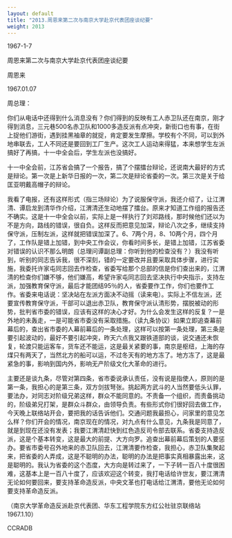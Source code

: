```yaml
---
layout: default
title: "2013.周恩来第二次与南京大学赴京代表团座谈纪要"
weight: 2013
---
```


1967-1-7

周恩来第二次与南京大学赴京代表团座谈纪要

周恩来

1967.01.07

周总理：

你们从电话中还得到什么消息没有？你们得到的反映有工人赤卫队还在南京，刚才得到消息，三元巷500名赤卫队和1000多造反派有点冲突，新街口也有事，在街上捉他们游街，遇到挂黑袖章的就捉，肯定要发生摩擦。学校有个不同，可以到外地串联去，工人不同还是要回到工厂生产。这次工人运动来得猛，本来想学生左派搞好了再搞，十一中全会后，学生左派也没搞好。

十一中全会前，江苏省会搞了一个报告，搞了个摆擂台辩论，还说南大最好的方式是辩论。第一次是上新华日报的一次，第二次是辩论省委的一次。第三次是关于给匡亚明戴高帽子的辩论。

我看了电报，还有这样形式（指三场辩论）为了说服保守派，我还介绍了，让江渭清、谭启龙到清华作介绍，江渭清还生动地摆了擂台。原来才知道工作组的报告还不确实。这是十一中全会以前，实际上是一样执行了刘邓路线，那时候他们还以为不是方向，路线的错误，很自负。这样反而把意见加深，辩论八次之多，继续支持保守派，压制左派，这样就把错误加深了。6、7两个月，8、10两个月，四个月了，工作队是错上加错，到中央工作会议，你看时间多长，是错上加错，江苏省委对错误的认识不那么明朗（总理问谭副总理：你听到他的检查没有？）我没有听到，听别的同志告诉我，很不深刻，错的一定要改并且要采取具体步骤，进行实施，我委托许家屯同志回去作检查，省委写给那个总部的信是你们查出来的，江渭清的检查你们嫌不够，他们嫌高，希望许家屯同志回去坚决执行中央指示，支持左派，加强教育保守派，最后才能团结95％的人，省委要作工作，你们也要作工作。省委来电话说：坚决站在左派方面决不动摇（读来电）。实际上不信左派，还要宣传教育保守派，干部可以退出赤卫队，教育保守派认清形势，摆脱被动的形势，批判省市委的错误，应该有这样的决心才好。为什么会发生这样的反复？一是外地的未轰走，一是可能省市委没有采取措施。（读九条协议）如果立即追查幕前幕后的，查出省市委的人幕前幕后的一条处理，这样可以按第一条处理，第三条是要引起波动的，最好不要引起冲突，昨天六点我又跟铁道部的谈，说交通还未恢复，轮渡只能运客车，货车还不能运，这是最关紧要的事，南京是枢纽，上海的存煤只有两天了，当然北方的船可以运，不过冬天有的地方冻了。地方冻了，这是最紧急的事，影响到国内外，影响无产阶级文化大革命的进行。

主要还是谈九条，尽管对第四条，省市委说承认责任，没有说是指使人，原则的是第一条，我担心的是第三条，双方剑拔弩张。挑起两方武斗的人当然要低头认罪，要法办，对同志对阶级兄弟这样，群众不能同意的。不责备一个组织，而责备挑动的，阶级弟兄打架，是群众斗群众，由领导负责。有些形式你们很好回去做工作，今天晚上联络站开会，要把我的话告诉他们。交通问题我最担心，问家里的意见怎么样？你们开会的情况，南京现在的情况，对九点有什么意见，九条我是同意了，就是到现在还没有发表；我要江渭清赶快到红色造反司令部去联系。省委支持造反派，这是个基本转变，这是最大的前提、大方向罗。追查出幕前幕后策划的人要惩办。要省市委号召外地来的赤卫队回去，江渭清要作检查，我担心，赤卫队集聚起来，把省委的人弄成，这是不聪明的办法，聪明的办法是把事实真相暴露出来，这是聪明的。我认为省委的这个态度，大方向是转过来了，一下子转一百八十度很困难，这基本上是一百八十度了，应该欢迎这个转变，我打电话给许世友，要江渭清无论如何要回来，要支持革命造反派，中央文革也打电话给江渭清，要他无论如何要支持革命造反派。

（南京大学革命造反派赴京代表团、华东工程学院东方红公社驻京联络站1967.1.10）

CCRADB


